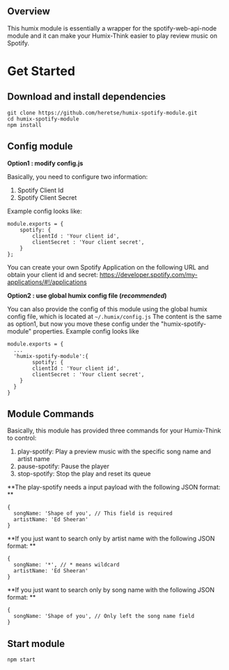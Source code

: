 ## Overview

This humix module is essentially a wrapper for the spotify-web-api-node module and it can make your Humix-Think easier to play review music on Spotify.

##

# Get Started

## Download and install dependencies
```
git clone https://github.com/heretse/humix-spotify-module.git
cd humix-spotify-module
npm install
```
## Config module

**Option1 : modify config.js**

Basically, you need to configure two information:
1. Spotify Client Id
2. Spotify Client Secret

Example config looks like:
```
module.exports = {
    spotify: {
        clientId : 'Your client id',
        clientSecret : 'Your client secret',
    }
};
```
You can create your own Spotify Application on the following URL and obtain your client id and secret:
https://developer.spotify.com/my-applications/#!/applications

**Option2 : use global humix config file (*recommended*)**

You can also provide the config of this module using the global humix config file, which is located at `~/.humix/config.js`
The content is the same as option1, but now you move these config under the "humix-spotify-module" properties. Example config looks like
```
module.exports = {
  ...
  'humix-spotify-module':{
        spotify: {
        clientId : 'Your client id',
        clientSecret : 'Your client secret',
    }
  }
}
```

## Module Commands

Basically, this module has provided three commands for your Humix-Think to control:

1. play-spotify: Play a preview music with the specific song name and artist name 
2. pause-spotify: Pause the player
3. stop-spotify: Stop the play and reset its queue

**The play-spotify needs a input payload with the following JSON format: **
```
{
  songName: 'Shape of you', // This field is required
  artistName: 'Ed Sheeran'
}
```
**If you just want to search only by artist name with the following JSON format: **
```
{
  songName: '*', // * means wildcard
  artistName: 'Ed Sheeran'
}
```
**If you just want to search only by song name with the following JSON format: **
```
{
  songName: 'Shape of you', // Only left the song name field
}
```

## Start module
```
npm start
```
